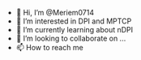 - 👋 Hi, I’m @Meriem0714
- 👀 I’m interested in DPI and MPTCP
- 🌱 I’m currently learning about nDPI
- 💞️ I’m looking to collaborate on ...
- 📫 How to reach me 

<!---
Meriem0714/Meriem0714 is a ✨ special ✨ repository because its `README.md` (this file) appears on your GitHub profile.
You can click the Preview link to take a look at your changes.
--->
